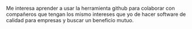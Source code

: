 Me interesa aprender a usar la herramienta github para colaborar con compañeros que tengan los mismo intereses que yo de hacer software de calidad para empresas y buscar un beneficio mutuo.